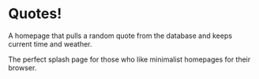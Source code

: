 # Quotes!

A homepage that pulls a random quote from the database and keeps current time and weather.

The perfect splash page for those who like minimalist homepages for their browser.


